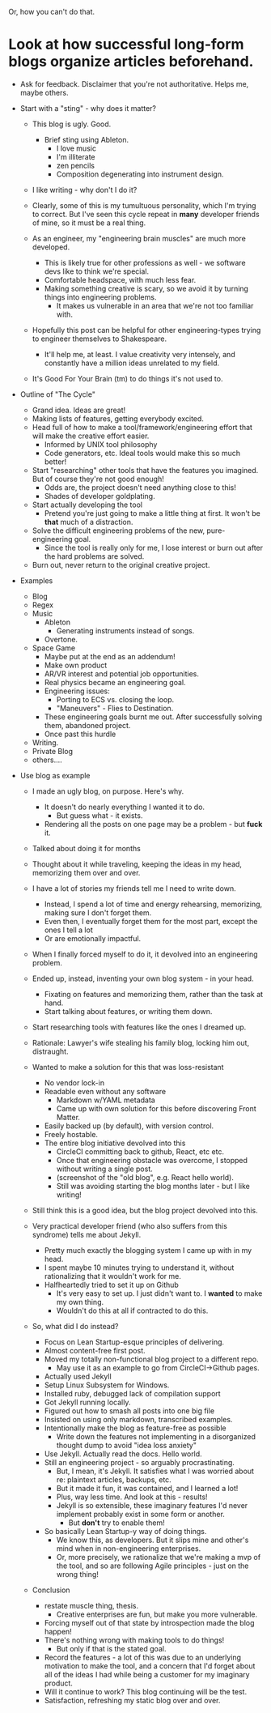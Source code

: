 Or, how you can't do that.

# Look at how successful long-form blogs organize articles beforehand.
* Ask for feedback. Disclaimer that you're not authoritative. Helps me, maybe others.

* Start with a "sting" - why does it matter?
  * This blog is ugly. Good.
    * Brief sting using Ableton.
      * I love music
      * I'm illiterate
      * zen pencils
      * Composition degenerating into instrument design.
  * I like writing - why don't I do it?
  * Clearly, some of this is my tumultuous personality, which I'm trying to correct. But I've seen this cycle repeat in **many** developer friends of mine, so it must be a real thing.
  
  * As an engineer, my "engineering brain muscles" are much more developed.
    * This is likely true for other professions as well - we software devs like to think we're special.
    * Comfortable headspace, with much less fear.    
    * Making something creative is scary, so we avoid it by turning things into engineering problems.
      * It makes us vulnerable in an area that we're not too familiar with.
  * Hopefully this post can be helpful for other engineering-types trying to engineer themselves to Shakespeare.
    * It'll help me, at least. I value creativity very intensely, and constantly have a million ideas unrelated to my field.
  * It's Good For Your Brain (tm) to do things it's not used to.

* Outline of "The Cycle"
  * Grand idea. Ideas are great!
  * Making lists of features, getting everybody excited.
  * Head full of how to make a tool/framework/engineering effort that will make the creative effort easier. 
    * Informed by UNIX tool philosophy
    * Code generators, etc. Ideal tools would make this so much better!
  * Start "researching" other tools that have the features you imagined. But of course they're not good enough!
    * Odds are, the project doesn't need anything close to this!
    * Shades of developer goldplating.
  * Start actually developing the tool
    * Pretend you're just going to make a little thing at first. It won't be **that** much of a distraction.
  * Solve the difficult engineering problems of the new, pure-engineering goal.
    * Since the tool is really only for me, I lose interest or burn out after the hard problems are solved.
  * Burn out, never return to the original creative project.

* Examples
  * Blog
  * Regex
  * Music
    * Ableton
      * Generating instruments instead of songs.
    * Overtone.
  * Space Game
    * Maybe put at the end as an addendum!
    * Make own product
    * AR/VR interest and potential job opportunities.
    * Real physics became an engineering goal.
    * Engineering issues:
      * Porting to ECS vs. closing the loop.
      * "Maneuvers" - Flies to Destination.
    * These engineering goals burnt me out. After successfully solving them, abandoned project.    
    * Once past this hurdle 
  * Writing.
  * Private Blog
  * others....
  
* Use blog as example
  * I made an ugly blog, on purpose. Here's why.
    * It doesn't do nearly everything I wanted it to do.
      * But guess what - it exists.
    * Rendering all the posts on one page may be a problem - but **fuck** it.
  * Talked about doing it for months
  * Thought about it while traveling, keeping the ideas in my head, memorizing them over and over.
  * I have a lot of stories my friends tell me I need to write down.
    * Instead, I spend a lot of time and energy rehearsing, memorizing, making sure I don't forget them.
    * Even then, I eventually forget them for the most part, except the ones I tell a lot
    * Or are emotionally impactful.
  * When I finally forced myself to do it, it devolved into an engineering problem.
  * Ended up, instead, inventing your own blog system - in your head.
    * Fixating on features and memorizing them, rather than the task at hand.
    * Start talking about features, or writing them down.
  * Start researching tools with features like the ones I dreamed up.
  * Rationale: Lawyer's wife stealing his family blog, locking him out, distraught.
  * Wanted to make a solution for this that was loss-resistant
    * No vendor lock-in
    * Readable even without any software
      * Markdown w/YAML metadata
      * Came up with own solution for this before discovering Front Matter.
    * Easily backed up (by default), with version control.
    * Freely hostable.
    * The entire blog initiative devolved into this
      * CircleCI committing back to github, React, etc etc.
      * Once that engineering obstacle was overcome, I stopped without writing a single post.
      * (screenshot of the "old blog", e.g. React hello world).
      * Still was avoiding starting the blog months later - but I like writing!
  * Still think this is a good idea, but the blog project devolved into this.
  * Very practical developer friend (who also suffers from this syndrome) tells me about Jekyll.
    * Pretty much exactly the blogging system I came up with in my head.
    * I spent maybe 10 minutes trying to understand it, without rationalizing that it wouldn't work for me.
    * Halfheartedly tried to set it up on Github
      * It's very easy to set up. I just didn't want to. I **wanted** to make my own thing.
      * Wouldn't do this at all if contracted to do this.
  
  * So, what did I do instead?
    * Focus on Lean Startup-esque principles of delivering.
    * Almost content-free first post.      
    * Moved my totally non-functional blog project to a different repo.
      * May use it as an example to go from CircleCI->Github pages.
    * Actually used Jekyll
    * Setup Linux Subsystem for Windows.
    * Installed ruby, debugged lack of compilation support
    * Got Jekyll running locally.
    * Figured out how to smash all posts into one big file
    * Insisted on using only markdown, transcribed examples.
    * Intentionally make the blog as feature-free as possible
      * Write down the features not implementing in a disorganized thought dump to avoid "idea loss anxiety"
    * Use Jekyll. Actually read the docs. Hello world.
    * Still an engineering project - so arguably procrastinating.
      * But, I mean, it's Jekyll. It satisfies what I was worried about re: plaintext articles, backups, etc.
      * But it made it fun, it was contained, and I learned a lot!
      * Plus, way less time. And look at this - results!
      * Jekyll is so extensible, these imaginary features I'd never implement probably exist in some form or another.
        * But **don't** try to enable them!
    * So basically Lean Startup-y way of doing things.
      * We know this, as developers. But it slips mine and other's mind when in non-engineering enterprises.    
      * Or, more precisely, we rationalize that we're making a mvp of the tool, and so are following Agile principles - just on the wrong thing!
  
  * Conclusion
    * restate muscle thing, thesis.
      * Creative enterprises are fun, but make you more vulnerable.
    * Forcing myself out of that state by introspection made the blog happen!    
    * There's nothing wrong with making tools to do things!
      * But only if that is the stated goal.
    * Record the features - a lot of this was due to an underlying motivation to make the tool, and a concern that I'd forget about all of the ideas I had while being a customer for my imaginary product.
    * Will it continue to work? This blog continuing will be the test.
    * Satisfaction, refreshing my static blog over and over.